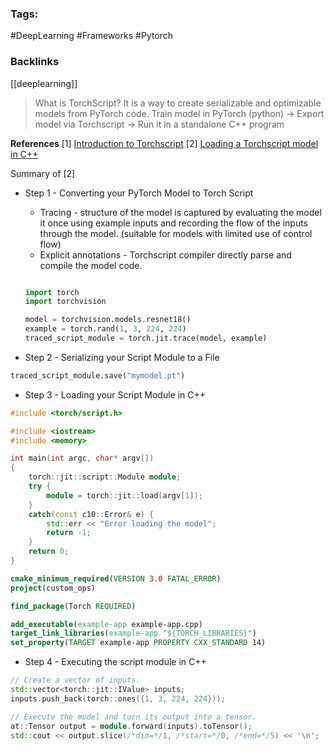### Tags:
#DeepLearning #Frameworks #Pytorch

### Backlinks
[[deeplearning]]

> What is TorchScript?
> It is a way to create serializable and optimizable models from PyTorch code. 
> Train model in PyTorch (python) -> Export model via Torchscript -> Run it in a standalone C++ program

**References**
[1] [Introduction to Torchscript](https://pytorch.org/tutorials/beginner/Intro_to_TorchScript_tutorial.html)
[2] [Loading a Torchscript model in C++](https://pytorch.org/tutorials/advanced/cpp_export.html)

Summary of [2]

* Step 1 - Converting your PyTorch Model to Torch Script
	* Tracing - structure of the model is captured by evaluating the model it once using example inputs and recording the flow of the inputs through the model. (suitable for models with limited use of control flow)
	* Explicit annotations - Torchscript compiler directly parse and compile the model code. 

	```python
	
	import torch
	import torchvision
	
	model = torchvision.models.resnet18()
	example = torch.rand(1, 3, 224, 224)
	traced_script_module = torch.jit.trace(model, example)
	
	```
* Step 2 - Serializing your Script Module to a File

```python
traced_script_module.save("mymodel.pt")
```
* Step 3 - Loading your Script Module in C++

```C++
#include <torch/script.h>

#include <iostream>
#include <memory>

int main(int argc, char* argv[])
{
	torch::jit::script::Module module;
	try {
		module = torch::jit::load(argv[1]);
	} 
	catch(const c10::Error& e) {
		std::err << "Error loading the model";
		return -1;
	}
	return 0;
}
```

```cmake
cmake_minimum_required(VERSION 3.0 FATAL_ERROR)
project(custom_ops)

find_package(Torch REQUIRED)

add_executable(example-app example-app.cpp)
target_link_libraries(example-app "${TORCH_LIBRARIES}")
set_property(TARGET example-app PROPERTY CXX_STANDARD 14)
```

* Step 4 - Executing the script module in C++

```c++
// Create a vector of inputs.
std::vector<torch::jit::IValue> inputs;
inputs.push_back(torch::ones({1, 3, 224, 224}));

// Execute the model and turn its output into a tensor.
at::Tensor output = module.forward(inputs).toTensor();
std::cout << output.slice(/*dim=*/1, /*start=*/0, /*end=*/5) << '\n';
```

